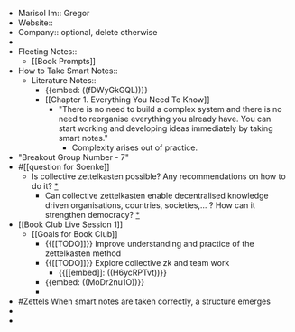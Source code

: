 - Marisol Im:: Gregor
- Website:: 
- Company:: optional, delete otherwise
- 
- Fleeting Notes:: 
    - [[Book Prompts]]
- How to Take Smart Notes::
    - Literature Notes::
        - {{embed: ((fDWyGkGQL))}}
        - [[Chapter 1. Everything You Need To Know]]
            - "There is no need to build a complex system and there is no need to reorganise everything you already have. You can start working and developing ideas immediately by taking smart notes."
                - Complexity arises out of practice.
- "Breakout Group Number - 7"
- #[[question for Soenke]]
    - Is collective zettelkasten possible? Any recommendations on how to do it? [*](((yZQ91Rxio)))
        - Can collective zettelkasten enable decentralised knowledge driven organisations, countries, societies,... ? How can it strengthen democracy? [*](((LxVq0gw8n)))
- [[Book Club Live Session 1]]
    - [[Goals for Book Club]]
        - {{[[TODO]]}} Improve understanding and practice of the zettelkasten method
        - {{[[TODO]]}} Explore collective zk and team work
            - {{[[embed]]: ((H6ycRPTvt))}}
        - {{embed: ((MoDr2nu1O))}}
        - 
- #Zettels When smart notes are taken correctly, a structure emerges
- 
- 
